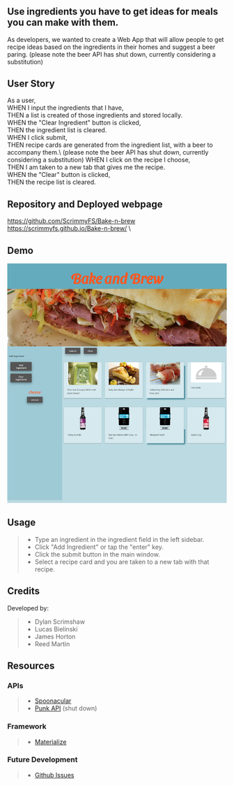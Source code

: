 # <Bake and Brew>

## Use ingredients you have to get ideas for meals you can make with them.

As developers, we wanted to create a Web App that will allow people to get recipe ideas based on the ingredients in their homes and suggest a beer paring.
(please note the beer API has shut down, currently considering a substitution)


## User Story

As a user,\
WHEN I input the ingredients that I have,\
THEN a list is created of those ingredients and stored locally.\
WHEN the "Clear Ingredient" button is clicked,\
THEN the ingredient list is cleared.\
WHEN I click submit,\
THEN recipe cards are generated from the ingredient list, with a beer to accompany them.\ (please note the beer API has shut down, currently considering a substitution)
WHEN I click on the recipe I choose,\
THEN I am taken to a new tab that gives me the recipe.\
WHEN the "Clear" button is clicked,\
THEN the recipe list is cleared.

## Repository and Deployed webpage

https://github.com/ScrimmyFS/Bake-n-brew \
https://scrimmyfs.github.io/Bake-n-brew/ \


## Demo

![](assets/demo.png)


## Usage

> * Type an ingredient in the ingredient field in the left sidebar.
> * Click "Add Ingredient" or tap the "enter" key.
> * Click the submit button in the main window.
> * Select a recipe card and you are taken to a new tab with that recipe.


## Credits

Developed by:
> * Dylan Scrimshaw
> * Lucas Bielinski
> * James Horton
> * Reed Martin


## Resources

### APIs
> * [Spoonacular](https://spoonacular.com/food-api/docs)
> * [Punk API](https://punkapi.com/documentation/v2) (shut down)

### Framework
> * [Materialize](https://materializecss.com/)

### Future Development

> * [Github Issues](https://github.com/ScrimmyFS/Bake-n-brew/issues)
